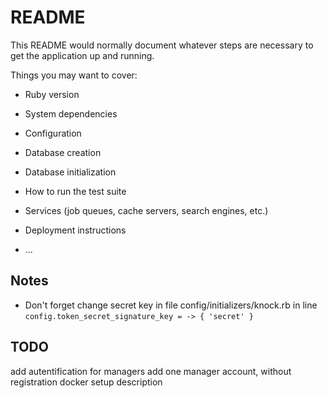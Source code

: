 # README

This README would normally document whatever steps are necessary to get the
application up and running.

Things you may want to cover:

* Ruby version

* System dependencies

* Configuration

* Database creation

* Database initialization

* How to run the test suite

* Services (job queues, cache servers, search engines, etc.)

* Deployment instructions

* ...


## Notes
* Don't forget change secret key in file config/initializers/knock.rb in line `config.token_secret_signature_key = -> { 'secret' }`

## TODO
add autentification for managers
add one manager account, without registration
docker
setup
description
